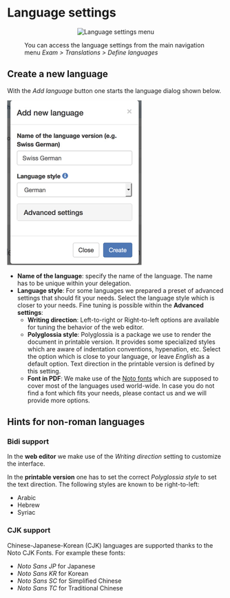 # Language settings

<figure>
  <p align="center">
      <img src="/img/menu_exam_language.png" alt="Language settings menu" />
  </p>
  <figcaption>You can access the language settings from the main navigation menu <em>Exam &gt; Translations &gt; Define languages</em></figcaption>
</figure>


## Create a new language
With the *Add language* button one starts the language dialog shown below.

![](img/exam_language_add.png)

* **Name of the language**: specify the name of the language. The name has to be unique within your delegation.
* **Language style**: For some languages we prepared a preset of advanced settings that should fit your needs. Select the language style which is closer to your needs. Fine tuning is possible within the **Advanced settings**:
    * **Writing direction**: Left-to-right or Right-to-left options are available for tuning the behavior of the web editor.
    * **Polyglossia style**: Polyglossia is a package we use to render the document in printable version. It provides some specialized styles which are aware of indentation conventions, hypenation, etc. Select the option which is close to your language, or leave *English* as a default option. Text direction in the printable version is defined by this setting.
    * **Font in PDF**: We make use of the [Noto fonts](http://www.google.com/get/noto/) which are supposed to cover most of the languages used world-wide. In case you do not find a font which fits your needs, please contact us and we will provide more options.

## Hints for non-roman languages

### Bidi support

In the **web editor** we make use of the *Writing direction* setting to customize the interface.

In the **printable version** one has to set the correct *Polyglossia style* to set the text direction. The following styles are known to be right-to-left:

* Arabic
* Hebrew
* Syriac


### CJK support

Chinese-Japanese-Korean (CJK) languages are supported thanks to the Noto CJK Fonts. For example these fonts:

* *Noto Sans JP* for Japanese
* *Noto Sans KR* for Korean
* *Noto Sans SC* for Simplified Chinese
* *Noto Sans TC* for Traditional Chinese
